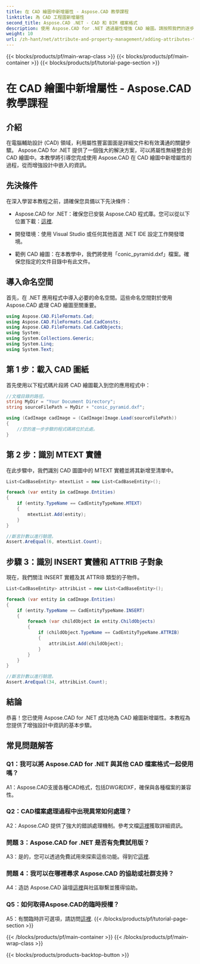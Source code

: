 ```yaml
---
title: 在 CAD 繪圖中新增屬性 - Aspose.CAD 教學課程
linktitle: 為 CAD 工程圖新增屬性
second_title: Aspose.CAD .NET - CAD 和 BIM 檔案格式
description: 使用 Aspose.CAD for .NET 透過屬性增強 CAD 繪圖。請按照我們的逐步指南進行無縫整合。
weight: 10
url: /zh-hant/net/attribute-and-property-management/adding-attributes-to-cad-drawings/
---
```


{{< blocks/products/pf/main-wrap-class >}}
{{< blocks/products/pf/main-container >}}
{{< blocks/products/pf/tutorial-page-section >}}

# 在 CAD 繪圖中新增屬性 - Aspose.CAD 教學課程

## 介紹

在電腦輔助設計 (CAD) 領域，利用屬性豐富圖面是詳細文件和有效溝通的關鍵步驟。 Aspose.CAD for .NET 提供了一個強大的解決方案，可以將屬性無縫整合到 CAD 繪圖中。本教學將引導您完成使用 Aspose.CAD 在 CAD 繪圖中新增屬性的過程，從而增強設計中嵌入的資訊。

## 先決條件

在深入學習本教程之前，請確保您具備以下先決條件：

-  Aspose.CAD for .NET：確保您已安裝 Aspose.CAD 程式庫。您可以從以下位置下載：[這裡](https://releases.aspose.com/cad/net/).

- 開發環境：使用 Visual Studio 或任何其他首選 .NET IDE 設定工作開發環境。

- 範例 CAD 繪圖：在本教學中，我們將使用「conic_pyramid.dxf」檔案。確保您指定的文件目錄中有此文件。

## 導入命名空間

首先，在 .NET 應用程式中導入必要的命名空間。這些命名空間對於使用 Aspose.CAD 處理 CAD 繪圖至關重要。

```csharp
using Aspose.CAD.FileFormats.Cad;
using Aspose.CAD.FileFormats.Cad.CadConsts;
using Aspose.CAD.FileFormats.Cad.CadObjects;
using System;
using System.Collections.Generic;
using System.Linq;
using System.Text;
```

## 第 1 步：載入 CAD 圖紙

首先使用以下程式碼片段將 CAD 繪圖載入到您的應用程式中：

```csharp
//文檔目錄的路徑。
string MyDir = "Your Document Directory";
string sourceFilePath = MyDir + "conic_pyramid.dxf";

using (CadImage cadImage = (CadImage)Image.Load(sourceFilePath))
{
    //您的進一步步驟的程式碼將位於此處。
}
```

## 第 2 步：識別 MTEXT 實體

在此步驟中，我們識別 CAD 圖圖中的 MTEXT 實體並將其新增至清單中。

```csharp
List<CadBaseEntity> mtextList = new List<CadBaseEntity>();

foreach (var entity in cadImage.Entities)
{
    if (entity.TypeName == CadEntityTypeName.MTEXT)
    {
        mtextList.Add(entity);
    }
}

//斷言計數以進行驗證。
Assert.AreEqual(6, mtextList.Count);
```

## 步驟 3：識別 INSERT 實體和 ATTRIB 子對象

現在，我們關注 INSERT 實體及其 ATTRIB 類型的子物件。

```csharp
List<CadBaseEntity> attribList = new List<CadBaseEntity>();

foreach (var entity in cadImage.Entities)
{
    if (entity.TypeName == CadEntityTypeName.INSERT)
    {
        foreach (var childObject in entity.ChildObjects)
        {
            if (childObject.TypeName == CadEntityTypeName.ATTRIB)
            {
                attribList.Add(childObject);
            }
        }
    }
}

//斷言計數以進行驗證。
Assert.AreEqual(34, attribList.Count);
```

## 結論

恭喜！您已使用 Aspose.CAD for .NET 成功地為 CAD 繪圖新增屬性。本教程為您提供了增強設計中資訊的基本步驟。

## 常見問題解答

### Q1：我可以將 Aspose.CAD for .NET 與其他 CAD 檔案格式一起使用嗎？

A1：Aspose.CAD支援各種CAD格式，包括DWG和DXF，確保與各種檔案的兼容性。

### Q2：CAD檔案處理過程中出現異常如何處理？

 A2：Aspose.CAD 提供了強大的錯誤處理機制。參考文檔[這裡](https://reference.aspose.com/cad/net/)獲取詳細資訊。

### 問題 3：Aspose.CAD for .NET 是否有免費試用版？

 A3：是的，您可以透過免費試用來探索這些功能。得到它[這裡](https://releases.aspose.com/).

### 問題 4：我可以在哪裡尋求 Aspose.CAD 的協助或社群支持？

 A4：造訪 Aspose.CAD 論壇[這裡](https://forum.aspose.com/c/cad/19)與社區聯繫並獲得協助。

### Q5：如何取得Aspose.CAD的臨時授權？

 A5：有關臨時許可選項，請訪問[這裡](https://purchase.aspose.com/temporary-license/).
{{< /blocks/products/pf/tutorial-page-section >}}

{{< /blocks/products/pf/main-container >}}
{{< /blocks/products/pf/main-wrap-class >}}

{{< blocks/products/products-backtop-button >}}
